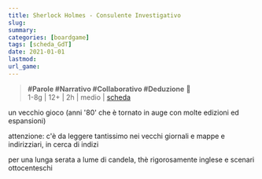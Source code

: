 ```yaml
---
title: Sherlock Holmes - Consulente Investigativo
slug: 
summary: 
categories: [boardgame]
tags: [scheda_GdT]
date: 2021-01-01
lastmod: 
url_game: 
---
```

> **#Parole #Narrativo #Collaborativo #Deduzione**  📜     
> 1-8g | 12+ | 2h | medio | [scheda](https://www.boardgamegeek.com/boardgame/2511/sherlock-holmes-consulting-detective-thames-murder)  

un vecchio gioco (anni '80' che è tornato in auge con molte edizioni ed espansioni)

attenzione: c'è da leggere tantissimo nei vecchi giornali e mappe e indirizziari, in cerca di indizi

per una lunga serata a lume di candela, thè rigorosamente inglese e scenari ottocenteschi



